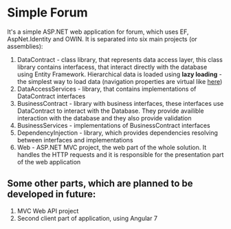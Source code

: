 # Simple Forum
It's a simple ASP.NET web application for forum, which uses EF, AspNet.Identity and OWIN.
It is separated into six main projects (or assemblies):
1. DataContract - class library, that represents data access layer, this class library contains interfacess, that interact directly with the database using Entity Framework. 
Hierarchical data is loaded using __lazy loading__ - the simplest way to load data (navigation properties are virtual like [here](https://github.com/StruninIhor/SimpleForum/blob/test/DataContract/Models/Forum.cs#L13))
2. DataAccessServices - library, that contains implementations of DataContract interfaces
3. BusinessContract - library with business interfaces, these interfaces use DataContract to interact with the Database. They provide availible interaction with the database and they also provide validation
4. BusinessServices - implementations of BusinessContract interfaces
5. DependencyInjection - library, which provides dependencies resolving between interfaces and implementations
6. Web - ASP.NET MVC project, the web part of the whole solution. It handles the HTTP requests and it is responsible for the presentation part of the web application

## Some other parts, which are planned to be developed in future:
1. MVC Web API project
2. Second client part of application, using Angular 7

